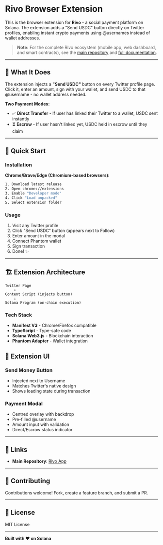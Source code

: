 # Rivo Browser Extension

This is the browser extension for **Rivo** - a social payment platform on Solana. The extension adds a "Send USDC" button directly on Twitter profiles, enabling instant crypto payments using @usernames instead of wallet addresses.

> **Note:** For the complete Rivo ecosystem (mobile app, web dashboard, and smart contracts), see the [main repository](https://github.com/notnotrachit/Rivo) and [full documentation](./HACKATHON_DOCUMENTATION.md).
---

## 🎯 What It Does

The extension injects a **"Send USDC"** button on every Twitter profile page. Click it, enter an amount, sign with your wallet, and send USDC to that @username - no wallet address needed.

**Two Payment Modes:**
- ✅ **Direct Transfer** - If user has linked their Twitter to a wallet, USDC sent instantly
- ⏳ **Escrow** - If user hasn't linked yet, USDC held in escrow until they claim

---

## 🚀 Quick Start

### Installation

**Chrome/Brave/Edge (Chromium-based browsers):**
```bash
1. Download latest release
2. Open chrome://extensions
3. Enable "Developer mode"
4. Click "Load unpacked"
5. Select extension folder
```

### Usage

1. Visit any Twitter profile
2. Click "Send USDC" button (appears next to Follow)
3. Enter amount in the modal
4. Connect Phantom wallet
5. Sign transaction
6. Done! ✨

---

## 🏗️ Extension Architecture

```
Twitter Page
    ↓
Content Script (injects button)
    ↓
Solana Program (on-chain execution)
```

### Tech Stack

- **Manifest V3** - Chrome/Firefox compatible
- **TypeScript** - Type-safe code
- **Solana Web3.js** - Blockchain interaction
- **Phantom Adapter** - Wallet integration

## 🎨 Extension UI

### Send Money Button
- Injected next to Username
- Matches Twitter's native design
- Shows loading state during transaction

### Payment Modal
- Centred overlay with backdrop
- Pre-filled @username
- Amount input with validation
- Direct/Escrow status indicator
---

## 🔗 Links

- **Main Repository**: [Rivo App](https://github.com/notnotrachit/Rivo)

---

## 🤝 Contributing

Contributions welcome! Fork, create a feature branch, and submit a PR.

---

## 📄 License

MIT License

---

**Built with ❤️ on Solana**
